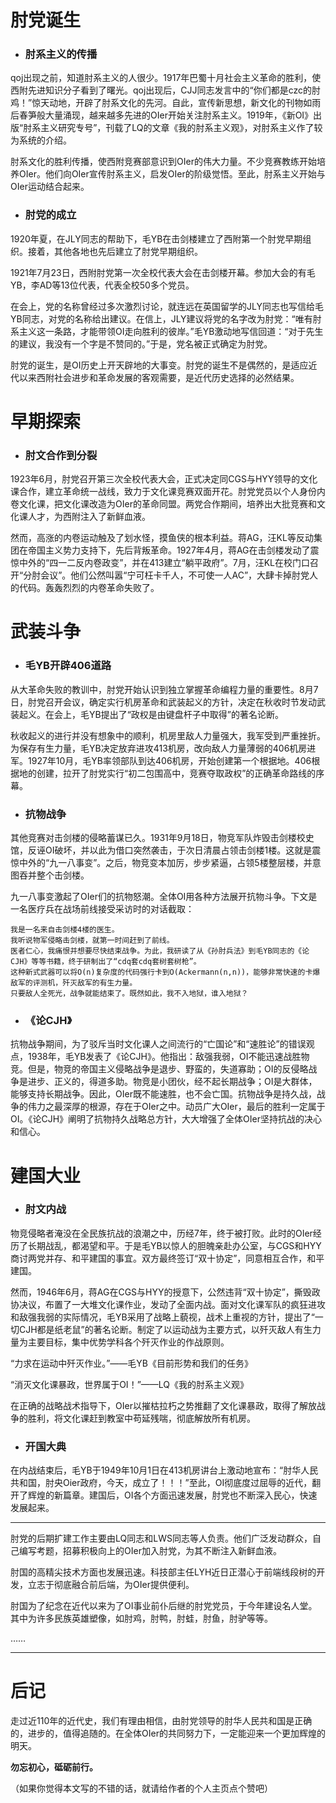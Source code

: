 # **肘党诞生**

* ### 肘系主义的传播

qoj出现之前，知道肘系主义的人很少。1917年巴蜀十月社会主义革命的胜利，使西附先进知识分子看到了曙光。qoj出现后，CJJ同志发言中的“你们都是czc的肘鸡！”惊天动地，开辟了肘系文化的先河。自此，宣传新思想，新文化的刊物如雨后春笋般大量涌现，越来越多先进的OIer开始关注肘系主义。1919年，《新OI》出版“肘系主义研究专号”，刊载了LQ的文章《我的肘系主义观》，对肘系主义作了较为系统的介绍。

肘系文化的胜利传播，使西附竞赛部意识到OIer的伟大力量。不少竞赛教练开始培养OIer。他们向OIer宣传肘系主义，启发OIer的阶级觉悟。至此，肘系主义开始与OIer运动结合起来。

* ### 肘党的成立

1920年夏，在JLY同志的帮助下，毛YB在击剑楼建立了西附第一个肘党早期组织。接着，其他各地也先后建立了肘党早期组织。

1921年7月23日，西附肘党第一次全校代表大会在击剑楼开幕。参加大会的有毛YB，李AD等13位代表，代表全校50多个党员。

在会上，党的名称曾经过多次激烈讨论，就连远在英国留学的JLY同志也写信给毛YB同志，对党的名称给出建议。在信上，JLY建议将党的名字改为肘党：“唯有肘系主义这一条路，才能带领OI走向胜利的彼岸。”毛YB激动地写信回道：“对于先生的建议，我没有一个字是不赞同的。”于是，党名被正式确定为肘党。

肘党的诞生，是OI历史上开天辟地的大事变。肘党的诞生不是偶然的，是适应近代以来西附社会进步和革命发展的客观需要，是近代历史选择的必然结果。

# **早期探索**

* ### 肘文合作到分裂

1923年6月，肘党召开第三次全校代表大会，正式决定同CGS与HYY领导的文化课合作，建立革命统一战线，致力于文化课竞赛双面开花。肘党党员以个人身份内卷文化课，把文化课改造为OIer的革命同盟。两党合作期间，培养出大批竞赛和文化课人才，为西附注入了新鲜血液。

然而，高涨的内卷运动触及了划水怪，摸鱼侠的根本利益。蒋AG，汪KL等反动集团在帝国主义势力支持下，先后背叛革命。1927年4月，蒋AG在击剑楼发动了震惊中外的“四一二反内卷政变”，并在413建立“躺平政府”。7月，汪KL在校门口召开“分肘会议”。他们公然叫嚣“宁可枉卡千人，不可使一人AC”，大肆卡掉肘党人的代码。轰轰烈烈的内卷革命失败了。

# **武装斗争**

* ### 毛YB开辟406道路

从大革命失败的教训中，肘党开始认识到独立掌握革命编程力量的重要性。8月7日，肘党召开会议，确定实行机房革命和武装起义的方针，决定在秋收时节发动武装起义。在会上，毛YB提出了“政权是由键盘杆子中取得”的著名论断。

秋收起义的进行并没有想象中的顺利，机房里敌人力量强大，我军受到严重挫折。为保存有生力量，毛YB决定放弃进攻413机房，改向敌人力量薄弱的406机房进军。1927年10月，毛YB率领部队到达406机房，开始创建第一个根据地。406根据地的创建，拉开了肘党实行“初二包围高中，竞赛夺取政权”的正确革命路线的序幕。

* ### 抗物战争

其他竞赛对击剑楼的侵略蓄谋已久。1931年9月18日，物竞军队炸毁击剑楼校史馆，反诬OI破坏，并以此为借口突然袭击，于次日清晨占领击剑楼1楼。这就是震惊中外的“九一八事变”。之后，物竞变本加厉，步步紧逼，占领5楼整层楼，并意图吞并整个击剑楼。

九一八事变激起了OIer们的抗物怒潮。全体OI用各种方法展开抗物斗争。下文是一名医疗兵在战场前线接受采访时的对话截取：

```
我是一名来自击剑楼4楼的医生。
我听说物军侵略击剑楼，就第一时间赶到了前线。
医者仁心，我痛恨并想要尽快结束战争。为此，我研读了从《孙肘兵法》到毛YB同志的《论CJH》等等书籍，终于研制出了“cdq套cdq套树套树枪”。
这种新式武器可以将O(n)复杂度的代码强行卡到O(Ackermann(n,n))，能够非常快速的卡爆敌军的评测机，歼灭敌军的有生力量。
只要敌人全死光，战争就能结束了。既然如此，我不入地狱，谁入地狱？
```

* ### 《论CJH》

抗物战争期间，为了驳斥当时文化课人之间流行的“亡国论”和“速胜论”的错误观点，1938年，毛YB发表了《论CJH》。他指出：敌强我弱，OI不能迅速战胜物竞。但是，物竞的帝国主义侵略战争是退步、野蛮的，失道寡助；OI的反侵略战争是进步、正义的，得道多助。物竞是小团伙，经不起长期战争；OI是大群体，能够支持长期战争。因此，OIer既不能速胜，也不会亡国。抗物战争是持久战，战争的伟力之最深厚的根源，存在于OIer之中。动员广大OIer，最后的胜利一定属于OI。《论CJH》阐明了抗物持久战略总方针，大大增强了全体OIer坚持抗战的决心和信心。

# **建国大业**

* ### 肘文内战

物竞侵略者淹没在全民族抗战的浪潮之中，历经7年，终于被打败。此时的OIer经历了长期战乱，都渴望和平。于是毛YB以惊人的胆魄亲赴办公室，与CGS和HYY商讨两党并存、和平建国的事宜。双方最终签订“双十协定”，同意相互合作，和平建国。

然而，1946年6月，蒋AG在CGS与HYY的授意下，公然违背“双十协定”，撕毁政协决议，布置了一大堆文化课作业，发动了全面内战。面对文化课军队的疯狂进攻和敌强我弱的实际情况，毛YB采用了战略上藐视，战术上重视的方针，提出了“一切CJH都是纸老鼠”的著名论断。制定了以运动战为主要方式，以歼灭敌人有生力量为主要目标，集中优势学科各个歼灭作业的作战原则。

“力求在运动中歼灭作业。”——毛YB《目前形势和我们的任务》

“消灭文化课暴政，世界属于OI！”——LQ《我的肘系主义观》

在正确的战略战术指导下，OIer以摧枯拉朽之势推翻了文化课暴政，取得了解放战争的胜利，将文化课赶到教室中苟延残喘，彻底解放所有机房。

* ### 开国大典

在内战结束后，毛YB于1949年10月1日在413机房讲台上激动地宣布：“肘华人民共和国，肘央Oier政府，今天，成立了！！！”至此，OI彻底度过屈辱的近代，翻开了辉煌的新篇章。建国后，OI各个方面迅速发展，肘党也不断深入民心，快速发展起来。

---

肘党的后期扩建工作主要由LQ同志和LWS同志等人负责。他们广泛发动群众，自己编写考题，招募积极向上的OIer加入肘党，为其不断注入新鲜血液。

肘国的高精尖技术方面也发展迅速。科技部主任LYH近日正潜心于前端线段树的开发，立志于彻底融合前后端，为OIer提供便利。

肘国为了纪念在近代以来为了OI事业前仆后继的肘党党员，于今年建设名人堂。其中为许多民族英雄塑像，如肘鸡，肘鸭，肘蛙，肘鱼，肘驴等等。

……

---

# **后记**

走过近110年的近代史，我们有理由相信，由肘党领导的肘华人民共和国是正确的，进步的，值得追随的。在全体OIer的共同努力下，一定能迎来一个更加辉煌的明天。

**勿忘初心，砥砺前行。**

（如果你觉得本文写的不错的话，就请给作者的个人主页点个赞吧）
